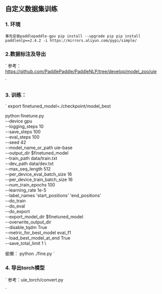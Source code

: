 ## 自定义数据集训练

### 1. 环境


`
事先安装paddlepaddle-gpu
pip install --upgrade pip
pip install  paddlenlp==2.4.2 -i https://mirrors.aliyun.com/pypi/simple/
`

### 2.数据标注及导出

` 参考：https://github.com/PaddlePaddle/PaddleNLP/tree/develop/model_zoo/uie

`

### 3. 训练：

`
export finetuned_model=./checkpoint/model_best

python finetune.py  \
    --device gpu \
    --logging_steps 10 \
    --save_steps 100 \
    --eval_steps 100 \
    --seed 42 \
    --model_name_or_path uie-base \
    --output_dir $finetuned_model \
    --train_path data/train.txt \
    --dev_path data/dev.txt  \
    --max_seq_length 512  \
    --per_device_eval_batch_size 16 \
    --per_device_train_batch_size  16 \
    --num_train_epochs 100 \
    --learning_rate 1e-5 \
    --label_names 'start_positions' 'end_positions' \
    --do_train \
    --do_eval \
    --do_export \
    --export_model_dir $finetuned_model \
    --overwrite_output_dir \
    --disable_tqdm True \
    --metric_for_best_model eval_f1 \
    --load_best_model_at_end  True \
    --save_total_limit 1 \

偷懒： python ./fine.py 
`


### 4. 导出torch模型

`
参考：uie_torch/convert.py

`